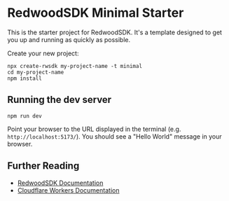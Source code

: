 # RedwoodSDK Minimal Starter

This is the starter project for RedwoodSDK. It's a template designed to get you up and running as quickly as possible.

Create your new project:

```shell
npx create-rwsdk my-project-name -t minimal
cd my-project-name
npm install
```

## Running the dev server

```shell
npm run dev
```

Point your browser to the URL displayed in the terminal (e.g. `http://localhost:5173/`). You should see a "Hello World" message in your browser.

## Further Reading

- [RedwoodSDK Documentation](https://docs.rwsdk.com/)
- [Cloudflare Workers Documentation](https://developers.cloudflare.com/workers)
